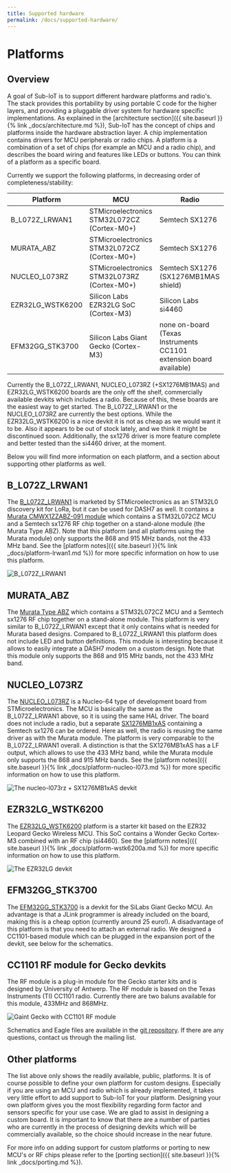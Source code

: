 ```yaml
---
title: Supported hardware
permalink: /docs/supported-hardware/
---
```


# Platforms

## Overview
A goal of Sub-IoT is to support different hardware platforms and radio's.
The stack provides this portability by using portable C code for the higher layers, and providing a pluggable driver system for hardware specific implementations.
As explained in the [architecture section]({{ site.baseurl }}{% link _docs/architecture.md %}), Sub-IoT has the concept of chips and platforms inside the hardware abstraction layer.
A chip implementation contains drivers for MCU peripherals or radio chips. A platform is a combination of a set of chips (for example an MCU and a radio chip), and describes the board wiring and features like LEDs or buttons. You can think of a platform as a specific board.

Currently we support the following platforms, in decreasing order of completeness/stability:

Platform        | MCU                                   | Radio                         |
--------------- | ------------------------------------- | ----------------------------- |
B_L072Z_LRWAN1  | STMicroelectronics STM32L072CZ (Cortex-M0+) | Semtech SX1276 |
MURATA_ABZ  | STMicroelectronics STM32L072CZ (Cortex-M0+) | Semtech SX1276 |
NUCLEO_L073RZ   | STMicroelectronics STM32L073RZ (Cortex-M0+) | Semtech SX1276 (SX1276MB1MAS shield)|
EZR32LG_WSTK6200| Silicon Labs EZR32LG SoC (Cortex-M3)	| Silicon Labs si4460 			|
EFM32GG_STK3700 | Silicon Labs Giant Gecko (Cortex-M3)  | none on-board (Texas Instruments CC1101 extension board available)      |

Currently the B_L072Z_LRWAN1, NUCLEO_L073RZ (+SX1276MB1MAS) and EZR32LG_WSTK6200 boards are the only off the shelf, commercially available devkits which includes a radio. Because of this, these boards are the easiest way to get started. The B_L072Z_LRWAN1 or the NUCLEO_L073RZ are currently the best options. While the EZR32LG_WSTK6200 is a nice devkit it is not as cheap as we would want it to be. Also it appears to be out of stock lately, and we think it might be discontinued soon. Additionally, the sx1276 driver is more feature complete and better tested than the si4460 driver, at the moment.

Below you will find more information on each platform, and a section about supporting other platforms as well.


## B_L072Z_LRWAN1

The [B_L072Z_LRWAN1](http://www.st.com/content/st_com/en/products/evaluation-tools/product-evaluation-tools/mcu-eval-tools/stm32-mcu-eval-tools/stm32-mcu-discovery-kits/b-l072z-lrwan1.html) is marketed by STMicroelectronics as an STM32L0 discovery kit for LoRa, but it can be used for DASH7 as well. It contains a [Murata CMWX1ZZABZ-091 module](http://wireless.murata.com/eng/products/rf-modules-1/lpwa/type-abz.html)
 which contains a STM32L072CZ MCU and a Semtech sx1276 RF chip together on a stand-alone module (the Murata Type ABZ).
 Note that this platform (and all platforms using the Murata module) only supports the 868 and 915 MHz bands, not the 433 MHz band. See the [platform notes]({{ site.baseurl }}{% link _docs/platform-lrwan1.md %}) for more specific information on how to use this platform.

 ![B_L072Z_LRWAN1](https://i0.wp.com/blog.st.com/wp-content/uploads/RS7569_B_L072Z_side_antenna.jpg)

## MURATA_ABZ

The [Murata Type ABZ](https://wireless.murata.com/eng/products/rf-modules-1/lpwa/type-abz.html)
 which contains a STM32L072CZ MCU and a Semtech sx1276 RF chip together on a stand-alone module. This platform is very similar to B_L072Z_LRWAN1 except that it only contains what is needed for Murata based designs.
 Compared to B_L072Z_LRWAN1 this platform does not include LED and button definitions.
This module is interesting because it allows to easily integrate a DASH7 modem on a custom design. Note that this module only supports the 868 and 915 MHz bands, not the 433 MHz band.


## NUCLEO_L073RZ

The [NUCLEO_L073RZ](http://www.st.com/en/evaluation-tools/nucleo-l073rz.html) is a Nucleo-64 type of development board from STMicroelectronics. The MCU is basically the same as the B_L072Z_LRWAN1 above, so it is using the same HAL driver. The board does not include a radio, but a separate [SX1276MB1xAS](https://os.mbed.com/components/SX1276MB1xAS/) containing a Semtech sx1276 can be ordered. Here as well, the radio is reusing the same driver as with the Murata module. The platform is very comparable to the B_L072Z_LRWAN1 overall. A distinction is that the SX1276MB1xAS has a LF output, which allows to use the 433 MHz band, while the Murata module only supports the 868 and 915 MHz bands. See the [platform notes]({{ site.baseurl }}{% link _docs/platform-nucleo-l073.md %}) for more specific information on how to use this platform.

![The nucleo-l073rz + SX1276MB1xAS devkit]({{site.baseurl}}/img/nucleo.jpg)

## EZR32LG_WSTK6200

The [EZR32LG_WSTK6200](https://www.silabs.com/products/development-tools/wireless/proprietary/slwstk6200a-ezr32-leopard-gecko-868-mhz-starter-kit) platform is a starter kit based on the EZR32 Leopard Gecko Wireless MCU. This SoC contains a Wonder Gecko Cortex-M3 combined with an RF chip (si4460).
See the [platform notes]({{ site.baseurl }}{% link _docs/platform-wstk6200a.md %}) for more specific information on how to use this platform.

![The EZR32LG devkit]({{site.baseurl}}/img/wstk6200.png)



## EFM32GG_STK3700
The [EFM32GG_STK3700](https://www.silabs.com/products/mcu/lowpower/Pages/efm32gg-stk3700.aspx) is a devkit for the SiLabs Giant Gecko MCU. An advantage is that a JLink programmer is already included on the board, making this is a cheap option (currently around 25 euro!).
A disadvantage of this platform is that you need to attach an external radio. We designed a CC1101-based module which can be plugged in the expansion port of the devkit, see below for the schematics.


## CC1101 RF module for Gecko devkits

The RF module is a plug-in module for the Gecko starter kits and is designed by University of Antwerp.
The RF module is based on the Texas Instruments (TI) CC1101 radio.
Currently there are two baluns available for this module, 433MHz and 868MHz.

![Gaint Gecko with CC1101 RF module]({{site.baseurl}}/img/GG_CC1101.jpg)

Schematics and Eagle files are available in the [git repository](https://github.com/Sub-IoT/Sub-IoT-Stack/tree/master/hardware/stk3700-cc1101). If there are any questions, contact us through the mailing list.

## Other platforms

The list above only shows the readily available, public, platforms. It is of course possible to define your own platform for custom designs. Especially if you are using an MCU and radio which is already implemented, it takes very little effort to add support to Sub-IoT for your platform. Designing your own platform gives you the most flexibility regarding form factor and sensors specific for your use case. We are glad to assist in designing a custom board.
It is important to know that there are a number of parties who are currently in the process of designing devkits which will be commercially available,
so the choice should increase in the near future.

For more info on adding support for custom platforms or porting to new MCU's or RF chips please refer to the [porting section]({{ site.baseurl }}{% link _docs/porting.md %}).
